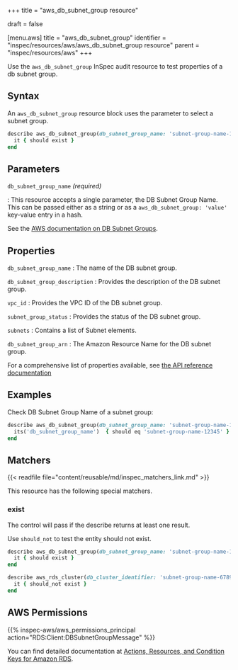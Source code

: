+++
title = "aws_db_subnet_group resource"

draft = false


[menu.aws]
title = "aws_db_subnet_group"
identifier = "inspec/resources/aws/aws_db_subnet_group resource"
parent = "inspec/resources/aws"
+++

Use the `aws_db_subnet_group` InSpec audit resource to test properties of a db subnet group.

## Syntax

 An `aws_db_subnet_group` resource block uses the parameter to select a subnet group.

```ruby
describe aws_db_subnet_group(db_subnet_group_name: 'subnet-group-name-12345') do
  it { should exist }
end
```

## Parameters

`db_subnet_group_name` _(required)_

: This resource accepts a single parameter, the DB Subnet Group Name.
  This can be passed either as a string or as a `aws_db_subnet_group: 'value'` key-value entry in a hash.

See the [AWS documentation on DB Subnet Groups](https://docs.aws.amazon.com/AmazonRDS/latest/UserGuide/USER_VPC.WorkingWithRDSInstanceinaVPC.html#USER_VPC.Subnets).

## Properties

`db_subnet_group_name`
: The name of the DB subnet group.

`db_subnet_group_description`
: Provides the description of the DB subnet group.

`vpc_id`
: Provides the VPC ID of the DB subnet group.

`subnet_group_status`
: Provides the status of the DB subnet group.

`subnets`
: Contains a list of Subnet elements.

`db_subnet_group_arn`
: The Amazon Resource Name for the DB subnet group.

For a comprehensive list of properties available, see [the API reference documentation](https://docs.aws.amazon.com/AmazonRDS/latest/APIReference/API_DBSubnetGroup.html)

## Examples

Check DB Subnet Group Name of a subnet group:

```ruby
describe aws_db_subnet_group(db_subnet_group_name: 'subnet-group-name-12345') do
  its('db_subnet_group_name')  { should eq 'subnet-group-name-12345' }
end
```

## Matchers

{{< readfile file="content/reusable/md/inspec_matchers_link.md" >}}

This resource has the following special matchers.

### exist

The control will pass if the describe returns at least one result.

Use `should_not` to test the entity should not exist.

```ruby
describe aws_db_subnet_group(db_subnet_group_name: 'subnet-group-name-12345') do
  it { should exist }
end
```

```ruby
describe aws_rds_cluster(db_cluster_identifier: 'subnet-group-name-6789') do
  it { should_not exist }
end
```

## AWS Permissions

{{% inspec-aws/aws_permissions_principal action="RDS:Client:DBSubnetGroupMessage" %}}

You can find detailed documentation at [Actions, Resources, and Condition Keys for Amazon RDS](https://docs.aws.amazon.com/IAM/latest/UserGuide/list_amazonrds.html).
